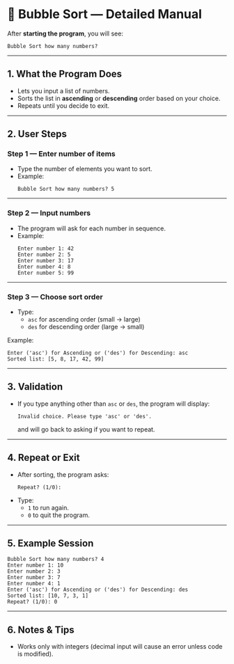 # 🔢 Bubble Sort — Detailed Manual

After **starting the program**, you will see:

```
Bubble Sort how many numbers?
```

---

## 1. What the Program Does
- Lets you input a list of numbers.
- Sorts the list in **ascending** or **descending** order based on your choice.
- Repeats until you decide to exit.

---

## 2. User Steps

### Step 1 — Enter number of items
- Type the number of elements you want to sort.
- Example:
  ```
  Bubble Sort how many numbers? 5
  ```

---

### Step 2 — Input numbers
- The program will ask for each number in sequence.
- Example:
  ```
  Enter number 1: 42
  Enter number 2: 5
  Enter number 3: 17
  Enter number 4: 8
  Enter number 5: 99
  ```

---

### Step 3 — Choose sort order
- Type:
  - `asc` for ascending order (small → large)
  - `des` for descending order (large → small)

Example:
```
Enter ('asc') for Ascending or ('des') for Descending: asc
Sorted list: [5, 8, 17, 42, 99]
```

---

## 3. Validation
- If you type anything other than `asc` or `des`, the program will display:
  ```
  Invalid choice. Please type 'asc' or 'des'.
  ```
  and will go back to asking if you want to repeat.

---

## 4. Repeat or Exit
- After sorting, the program asks:
  ```
  Repeat? (1/0):
  ```
- Type:
  - `1` to run again.
  - `0` to quit the program.

---

## 5. Example Session

```
Bubble Sort how many numbers? 4
Enter number 1: 10
Enter number 2: 3
Enter number 3: 7
Enter number 4: 1
Enter ('asc') for Ascending or ('des') for Descending: des
Sorted list: [10, 7, 3, 1]
Repeat? (1/0): 0
```

---

## 6. Notes & Tips
- Works only with integers (decimal input will cause an error unless code is modified).

